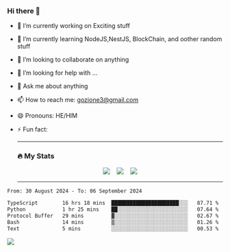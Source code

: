 ### Hi there 👋

<!--
**charlieScript/charlieScript** is a ✨ _special_ ✨ repository because its `README.md` (this file) appears on your GitHub profile.

Here are some ideas to get you started: -->

- 🔭 I’m currently working on Exciting stuff
- 🌱 I’m currently learning NodeJS,NestJS, BlockChain, and oother random stuff
- 👯 I’m looking to collaborate on anything
- 🤔 I’m looking for help with ...
- 💬 Ask me about anything
- 📫 How to reach me: gozione3@gmail.com
- 😄 Pronouns: HE/HIM
- ⚡ Fun fact:


  ---

  ### :fire: My Stats

  <div id="stats" align="center">
  <img src="http://github-readme-streak-stats.herokuapp.com?user=charlieScript&theme=dark&date_format=M%20j%5B%2C%20Y%5D" />&nbsp;&nbsp;&nbsp;
  <img src="https://github-readme-stats.vercel.app/api/top-langs/?username=charlieScript&layout=compact&theme=vision-friendly-dark"/>&nbsp;&nbsp;&nbsp;
  <img src="https://github-readme-stats.vercel.app/api?username=charlieScript&show_icons=true&theme=radical"/>
  </div>

  ---



<!--START_SECTION:waka-->

```txt
From: 30 August 2024 - To: 06 September 2024

TypeScript        16 hrs 18 mins  ██████████████████████░░░   87.71 %
Python            1 hr 25 mins    ██░░░░░░░░░░░░░░░░░░░░░░░   07.64 %
Protocol Buffer   29 mins         ▓░░░░░░░░░░░░░░░░░░░░░░░░   02.67 %
Bash              14 mins         ▒░░░░░░░░░░░░░░░░░░░░░░░░   01.26 %
Text              5 mins          ░░░░░░░░░░░░░░░░░░░░░░░░░   00.53 %
```

<!--END_SECTION:waka-->
![](https://komarev.com/ghpvc/?username=charlieScript)
